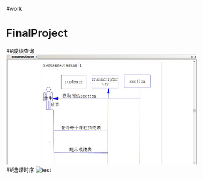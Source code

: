 ﻿#work
<h1>FinalProject</h1>

##成绩查询
![111](https://github.com/masery09143521/MIS-1/blob/master/final/marks.JPG)
##选课时序
![test](https://https://github.com/masery09143521/MIS-1/blob/master/final/选课时序.JPG)